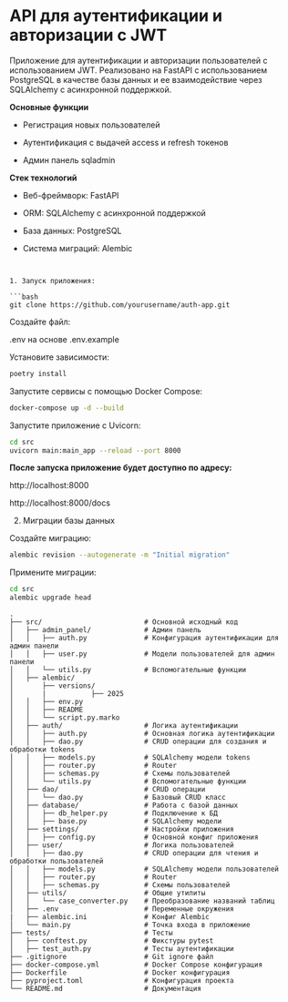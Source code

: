 # API для аутентификации и авторизации с JWT

Приложение для аутентификации и авторизации пользователей с использованием JWT. Реализовано на FastAPI с использованием PostgreSQL в качестве базы данных и ее взаимодействие через SQLAlchemy с асинхронной поддержкой.

**Основные функции**


- Регистрация новых пользователей

- Аутентификация с выдачей access и refresh токенов

- Админ панель sqladmin 

**Стек технологий**
- Веб-фреймворк: FastAPI

- ORM: SQLAlchemy с асинхронной поддержкой

- База данных: PostgreSQL

- Система миграций: Alembic


```


1. Запуск приложения:

```bash
git clone https://github.com/yourusername/auth-app.git
```


Создайте файл:

.env на основе .env.example

Установите зависимости:
```bash
poetry install
```

Запустите сервисы с помощью Docker Compose:

```bash
docker-compose up -d --build
```

Запустите приложение с Uvicorn:

```bash
cd src
uvicorn main:main_app --reload --port 8000
```

**После запуска приложение будет доступно по адресу:**

http://localhost:8000

http://localhost:8000/docs

2. Миграции базы данных
   
Создайте миграцию:

```bash
alembic revision --autogenerate -m "Initial migration"
```

Примените миграции:

```bash
cd src
alembic upgrade head
```

```
.
├── src/                         # Основной исходный код
│   ├── admin_panel/             # Админ панель
│   │   ├── auth.py              # Конфигурация аутентификации для админ панели
│   │   ├── user.py              # Модели пользователей для админ панели
│   │   └── utils.py             # Вспомогательные функции
│   ├── alembic/                 
│       ├── versions/            
│       |           ├── 2025     
│   │   ├── env.py               
│   │   ├── README          
│   │   └── script.py.marko   
│   ├── auth/                    # Логика аутентификации
│   │   ├── auth.py              # Основная логика аутентификации
│   │   ├── dao.py               # CRUD операции для создания и обработки tokens
│   │   ├── models.py            # SQLAlchemy модели tokens
│   │   ├── router.py            # Router
│   │   ├── schemas.py           # Схемы пользователей
│   │   └── utils.py             # Вспомогательные функции
│   ├── dao/                     # CRUD операции
│   │   └── dao.py               # Базовый CRUD класс
│   ├── database/                # Работа с базой данных
│   │   ├── db_helper.py         # Подключение к БД
│   │   ├── base.py              # SQLAlchemy модели
│   ├── settings/                # Настройки приложения
│   │   ├── config.py            # Основной конфиг приложения
│   ├── user/                    # Логика пользователей
│   │   ├── dao.py               # CRUD операции для чтения и обработки пользователей
│   │   ├── models.py            # SQLAlchemy модели пользователей
│   │   ├── router.py            # Router
│   │   ├── schemas.py           # Схемы пользователей
│   ├── utils/                   # Общие утилиты
│   │   └── case_converter.py    # Преобразование названий таблиц
│   ├── .env                     # Переменные окружения
|   ├── alembic.ini              # Конфиг Alembic
│   └── main.py                  # Точка входа в приложение
├── tests/                       # Тесты
│   ├── conftest.py              # Фикстуры pytest
│   ├── test_auth.py             # Тесты аутентификации
├── .gitignore                   # Git ignore файл
├── docker-compose.yml           # Docker Compose конфигурация
├── Dockerfile                   # Docker конфигурация
├── pyproject.toml               # Конфигурация проекта
└── README.md                    # Документация
```
